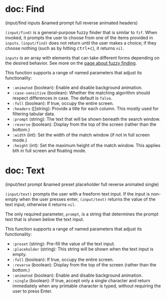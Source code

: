 # doc: Find

(input/find inputs &named prompt full reverse animated headers)

`(input/find)` is a general-purpose fuzzy finder that is similar to `fzf`. When invoked, it prompts the user to choose from one of the items provided in `inputs`. `(input/find)` does not return until the user makes a choice; if they choose nothing (such as by hitting <kbd>ctrl+c</kbd>), it returns `nil`.

`inputs` is an array with elements that can take different forms depending on the desired behavior. See more on the [page about fuzzy finding](/user-input/fuzzy-finding.md).

This function supports a range of named parameters that adjust its functionality:

- `:animated` (boolean): Enable and disable background animation.
- `:case-sensitive` (boolean): Whether the matching algorithm should respect differences in case. The default is `false`.
- `:full` (boolean): If true, occupy the entire screen.
- `:headers` ([]string): Provide a title for each column. This mostly used for filtering tabular data.
- `:prompt` (string): The text that will be shown beneath the search window.
- `:reverse` (boolean): Display from the top of the screen (rather than the bottom.)
- `:width` (int): Set the width of the match window (if not in full screen mode.)
- `:height` (int): Set the maximum height of the match window. This applies bth in full screen and floating mode.

# doc: Text

(input/text prompt &named preset placeholder full reverse animated single)

`(input/text)` prompts the user with a freeform text input. If the input is non-empty when the user presses enter, `(input/text)` returns the value of the text input; otherwise it returns `nil`.

The only required parameter, `prompt`, is a string that determines the prompt text that is shown below the text input.

This function supports a range of named parameters that adjust its functionality:

- `:preset` (string): Pre-fill the value of the text input.
- `:placeholder` (string): This string will be shown when the text input is empty.
- `:full` (boolean): If true, occupy the entire screen.
- `:reverse` (boolean): Display from the top of the screen (rather than the bottom.)
- `:animated` (boolean): Enable and disable background animation.
- `:single` (boolean): If true, accept only a single character and return immediately when any printable character is typed, without requiring the user to press Enter.
